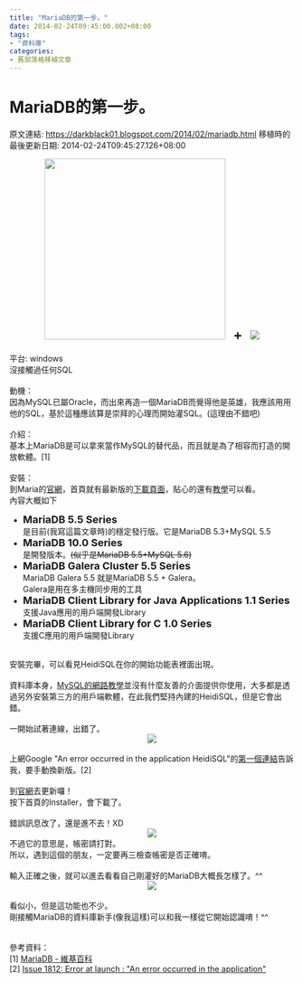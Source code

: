 ```yaml
---
title: "MariaDB的第一步。"
date: 2014-02-24T09:45:00.002+08:00
tags: 
- "資料庫"
categories:
- 舊部落格移植文章
---
```


# MariaDB的第一步。

原文連結: https://darkblack01.blogspot.com/2014/02/mariadb.html
移植時的最後更新日期: 2014-02-24T09:45:27.126+08:00

<div class="separator" style="clear: both; text-align: center;"><a href="https://downloads.mariadb.org/static/images/v2/ice_logo-5dcea9e47b780ff52f75c3c3304d54827f56211e.png" imageanchor="1" style="margin-left: 1em; margin-right: 1em;"><img border="0" height="320" src="https://downloads.mariadb.org/static/images/v2/ice_logo-5dcea9e47b780ff52f75c3c3304d54827f56211e.png" width="320" /></a><span style="font-size: x-large;"><b>+</b></span><a href="http://www.heidisql.com/images/heidisql_logo.png?v=2" imageanchor="1" style="margin-left: 1em; margin-right: 1em;"><img border="0" src="http://www.heidisql.com/images/heidisql_logo.png?v=2" /></a></div><br />平台: windows<br />沒接觸過任何SQL<br /><br />動機：<br />因為MySQL已屬Oracle，而出來再造一個MariaDB而覺得他是英雄，我應該用用他的SQL，基於這種應該算是崇拜的心理而開始灌SQL。(這理由不錯吧)<br /><br />介紹：<br />基本上MariaDB是可以拿來當作MySQL的替代品，而且就是為了相容而打造的開放軟體。[1]<br /><br />安裝：<br />到Maria的<a href="https://mariadb.org/" target="_blank">官網</a>，首頁就有最新版的<a href="http://downloads.mariadb.org/" target="_blank">下載頁面</a>，貼心的還有<a href="https://mariadb.com/kb/zh-cn/windows-msi-mariadb/" target="_blank">教學</a>可以看。<br />內容大概如下<br /><ul><li><span style="font-size: large;"><b>MariaDB 5.5 Series</b></span><br />是目前(我寫這篇文章時)的穩定發行版。它是MariaDB 5.3+MySQL 5.5</li><li><b><span style="font-size: large;">MariaDB 10.0 Series</span></b><br />是開發版本。<strike>(似乎是MariaDB 5.5+MySQL 5.6)</strike></li><li><b><span style="font-size: large;">MariaDB Galera Cluster 5.5 Series </span></b><br />MariaDB Galera 5.5 就是MariaDB 5.5 + Galera。<br />Galera是用在多主機同步用的工具</li><li><span style="font-size: large;"><b>MariaDB Client Library for Java Applications 1.1 Series</b></span><br />支援Java應用的用戶端開發Library</li><li><b><span style="font-size: large;">MariaDB Client Library for C 1.0 Series</span></b><br />支援C應用的用戶端開發Library</li></ul><br />安裝完畢，可以看見HeidiSQL在你的開始功能表裡面出現。<br /><br />資料庫本身，<a href="https://mariadb.com/kb/zh-cn/a-mariadb-primer-02-logging-in/" target="_blank">MySQL的網路教學</a>並沒有什麼友善的介面提供你使用，大多都是透過另外安裝第三方的用戶端軟體，在此我們堅持內建的HeidiSQL，但是它會出錯。<br /><br />一開始試著連線，出錯了。<br /><div class="separator" style="clear: both; text-align: center;"><a href="http://2.bp.blogspot.com/-fz5tc8NZlho/UwqhoA4pn2I/AAAAAAAAHKQ/ozEnHmduM_0/s1600/%E6%9C%AA%E5%91%BD%E5%90%8D.PNG" imageanchor="1" style="margin-left: 1em; margin-right: 1em;"><img border="0" src="http://2.bp.blogspot.com/-fz5tc8NZlho/UwqhoA4pn2I/AAAAAAAAHKQ/ozEnHmduM_0/s1600/%E6%9C%AA%E5%91%BD%E5%90%8D.PNG" /></a></div><br />上網Google "An error occurred in the application HeidiSQL"的<a href="https://code.google.com/p/heidisql/issues/detail?id=1812" target="_blank">第一個連結</a>告訴我，要手動換新版。[2]<br /><br />到<a href="http://www.heidisql.com/download.php" target="_blank">官網</a>去更新囉！<br />按下首頁的Installer，會下載了。<br /><br />錯誤訊息改了，還是進不去！XD<br /><div class="separator" style="clear: both; text-align: center;"><a href="http://2.bp.blogspot.com/-cRVlwkLWm4Q/Uwqi7f6MCrI/AAAAAAAAHKY/wNdF8__0c0I/s1600/heidiSQLerror2.png" imageanchor="1" style="margin-left: 1em; margin-right: 1em;"><img border="0" src="http://2.bp.blogspot.com/-cRVlwkLWm4Q/Uwqi7f6MCrI/AAAAAAAAHKY/wNdF8__0c0I/s1600/heidiSQLerror2.png" /></a></div>不過它的意思是，帳密請打對。<br />所以，遇到這個的朋友，一定要再三檢查帳密是否正確唷。<br /><br />輸入正確之後，就可以進去看看自己剛灌好的MariaDB大概長怎樣了。^^<br /><div class="separator" style="clear: both; text-align: center;"><a href="http://3.bp.blogspot.com/-GZ6WrjTH0pY/UwqjUkDgWMI/AAAAAAAAHKg/pAxk8SpBPAc/s1600/heidiSQLsuccess1.PNG" imageanchor="1" style="margin-left: 1em; margin-right: 1em;"><img border="0" src="http://3.bp.blogspot.com/-GZ6WrjTH0pY/UwqjUkDgWMI/AAAAAAAAHKg/pAxk8SpBPAc/s1600/heidiSQLsuccess1.PNG" /></a></div><br />看似小，但是這功能也不少。<br />剛接觸MariaDB的資料庫新手(像我這樣)可以和我一樣從它開始認識唷！^^<br /><br /><br />參考資料：<br />[1] <a href="http://zh.wikipedia.org/wiki/MariaDB" target="_blank">MariaDB - 維基百科</a><br />[2] <a href="https://code.google.com/p/heidisql/issues/detail?id=1812" target="_blank">Issue 1812:<span class="Apple-tab-span" style="white-space: pre;"> </span>Error at launch : "An error occurred in the application"</a>
